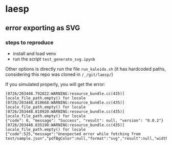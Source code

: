 # laesp

## error exporting as SVG
### steps to reproduce
* install and load venv
* run the script `test_generate_svg.ipynb`

Other options is directly run the file `run_kaleido.sh` (it has hardcoded paths, considering this repo was cloned in `/_/git/laesp/`)

If you simulated properly, you will get the error:
```
[0726/203448.792822:WARNING:resource_bundle.cc(435)] locale_file_path.empty() for locale 
[0726/203448.810668:WARNING:resource_bundle.cc(435)] locale_file_path.empty() for locale 
[0726/203448.810920:WARNING:resource_bundle.cc(435)] locale_file_path.empty() for locale 
{"code": 0, "message": "Success", "result": null, "version": "0.0.2"}
[0726/203448.835198:WARNING:resource_bundle.cc(435)] locale_file_path.empty() for locale 
{"code":525,"message":"Unexpected error while fetching from test/sample.json","pdfBgColor":null,"format":"svg","result":null,"width":700,"height":500,"scale":1}
```